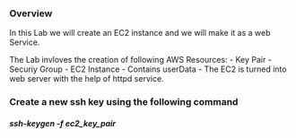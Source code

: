### Overview

In this Lab we will create an EC2 instance and we will make it as a web Service.

The Lab invloves the creation of following AWS Resources:
    - Key Pair
    - Securiy Group
    - EC2 Instance
        - Contains userData
        - The EC2 is turned into web server with the help of httpd service.
       
### Create a new ssh key using the following command
##### ssh-keygen -f ec2_key_pair
